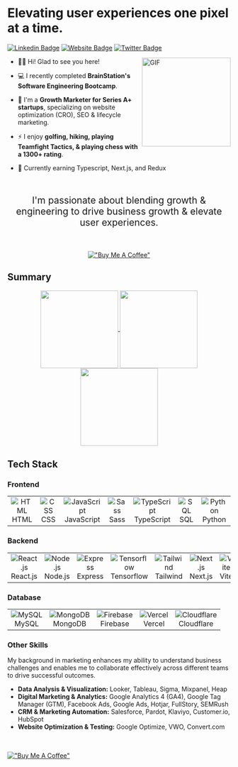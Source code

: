# Elevating user experiences one pixel at a time.

[![Linkedin Badge](https://img.shields.io/badge/LinkedIn-0077B5?style=for-the-badge&logo=linkedin&logoColor=white)](https://linkedin.com/in/laura-nguyen)
[![Website Badge](https://img.shields.io/badge/website-000000?style=for-the-badge&logo=About.me&logoColor=white)](https://lauranguyen.me)
[![Twitter Badge](https://img.shields.io/badge/Twitter-1DA1F2?style=for-the-badge&logo=twitter&logoColor=white)](https://twitter.com/lauriananguyen)


<img align="right" alt="GIF" src="https://github.com/user-attachments/assets/47786064-e20f-46b9-99ea-5f25de4c5fb2" width="200" />

- 👋🏻 Hi! Glad to see you here!

- 💻 I recently completed **BrainStation's Software Engineering Bootcamp**.

- 🔭 I'm a **Growth Marketer for Series A+ startups**, specializing on website optimization (CRO), SEO & lifecycle marketing.

- ⚡ I enjoy **golfing, hiking, playing Teamfight Tactics, & playing chess with a 1300+ rating**.

- 🌱 Currently earning Typescript, Next.js, and Redux

<br>

<p align="center" style="font-size:1.5em">
I'm passionate about blending growth & engineering to drive business growth & elevate user experiences.
</p>

<div align="center">

</br>

[!["Buy Me A Coffee"](https://www.buymeacoffee.com/assets/img/custom_images/orange_img.png)](https://www.buymeacoffee.com/laura.nguyen)

</div>


## Summary

<div align="center">
<a href="https://github.com/anuraghazra/github-readme-stats">
  <img height=175 align="center" src="https://github-readme-stats.vercel.app/api?username=laura-nguyen&theme=omni&show_icons=true" />
</a>
<a href="https://github.com/anuraghazra/convoychat">
  <img height=175 align="center" src="https://github-readme-stats.vercel.app/api/top-langs/?username=laura-nguyen&layout=donut&theme=omni" />
</a>
<a href="https://github.com/anuraghazra/convoychat">
  <img height=175 align="center" src="https://streak-stats.demolab.com?user=laura-nguyen&theme=omni&border_radius=5&date_format=M%20j%5B%2C%20Y%5D" />
</a>
</div>

## Tech Stack

### Frontend

<table>
  <tr>
    <td align="center"><img src="https://skillicons.dev/icons?i=html" alt="HTML" /><br />HTML</td>
    <td align="center"><img src="https://skillicons.dev/icons?i=css" alt="CSS" /><br />CSS</td>
    <td align="center"><img src="https://skillicons.dev/icons?i=javascript" alt="JavaScript" /><br />JavaScript</td>
    <td align="center"><img src="https://skillicons.dev/icons?i=sass" alt="Sass" /><br />Sass</td>
    <td align="center"><img src="https://skillicons.dev/icons?i=typescript" alt="TypeScript" /><br />TypeScript</td>
    <td align="center"><img src="https://skillicons.dev/icons?i=mysql" alt="SQL" /><br />SQL</td>
    <td align="center"><img src="https://skillicons.dev/icons?i=python" alt="Python" /><br />Python</td>
  </tr>
</table>
</table>

### Backend

<table>
  <tr>
    <td align="center"><img src="https://skillicons.dev/icons?i=react" alt="React.js" /><br />React.js</td>
    <td align="center"><img src="https://skillicons.dev/icons?i=nodejs" alt="Node.js" /><br />Node.js</td>
    <td align="center"><img src="https://skillicons.dev/icons?i=express" alt="Express" /><br />Express</td>
    <td align="center"><img src="https://skillicons.dev/icons?i=tensorflow" alt="Tensorflow" /><br />Tensorflow</td>
    <td align="center"><img src="https://skillicons.dev/icons?i=tailwind" alt="Tailwind" /><br />Tailwind</td>
    <td align="center"><img src="https://skillicons.dev/icons?i=nextjs" alt="Next.js" /><br />Next.js</td>
    <td align="center"><img src="https://skillicons.dev/icons?i=vite" alt="Vite" /><br />Vite</td>
  </tr>
</table>

### Database

<table>
  <tr>
        <td align="center"><img src="https://skillicons.dev/icons?i=mysql" alt="MySQL" /><br />MySQL</td>
    <td align="center"><img src="https://skillicons.dev/icons?i=mongodb" alt="MongoDB" /><br />MongoDB</td>
    <td align="center"><img src="https://skillicons.dev/icons?i=firebase" alt="Firebase" /><br />Firebase</td>
    <td align="center"><img src="https://skillicons.dev/icons?i=vercel" alt="Vercel" /><br />Vercel</td>
    <td align="center"><img src="https://skillicons.dev/icons?i=cloudflare" alt="Cloudflare" /><br />Cloudflare</td>
  </tr>
</table>

### Other Skills

My background in marketing enhances my ability to understand business challenges and enables me to collaborate effectively across different teams to drive successful outcomes.

- **Data Analysis & Visualization:** Looker, Tableau, Sigma, Mixpanel, Heap
- **Digital Marketing & Analytics:** Google Analytics 4 (GA4), Google Tag Manager (GTM), Facebook Ads, Google Ads, Hotjar, FullStory, SEMRush
- **CRM & Marketing Automation:** Salesforce, Pardot, Klaviyo, Customer.io, HubSpot
- **Website Optimization & Testing:** Google Optimize, VWO, Convert.com
  </br></br></br>

[!["Buy Me A Coffee"](https://www.buymeacoffee.com/assets/img/custom_images/orange_img.png)](https://www.buymeacoffee.com/laura.nguyen)

</br></br></br>

<!-- URLs -->

[linkedin-url]: https://www.linkedin.com/in/laura-nguyen/
[linkedin-shield]: https://img.shields.io/badge/LinkedIn-0077B5?style=for-the-badge&logo=linkedin&logoColor=white

